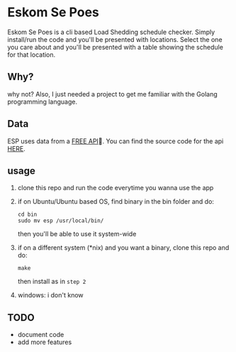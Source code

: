 # Eskom Se Poes


Eskom Se Poes is a cli based Load Shedding schedule checker.
Simply install/run the code and you'll be presented with locations. Select the one you care about and you'll be presented with a table showing the schedule for that location.

## Why?
why not?
Also, I just needed a project to get me familiar with the Golang programming language.


## Data
ESP uses data from a [FREE API](https://eskom-calendar-api.shuttleapp.rs/)🐐. You can find the source code for the api [HERE](https://github.com/beyarkay/eskom-calendar-api).

## usage
1. clone this repo and run the code everytime you wanna use the app

2. if on Ubuntu/Ubuntu based OS, find binary in the bin folder and do:
    ```
    cd bin
    sudo mv esp /usr/local/bin/ 
    ```
   then you'll be able to use it system-wide


3. if on a different system (*nix) and you want a binary, clone this repo and do:
    ```
    make
    ```
   then install as in `step 2`


4. windows: i don't know

## TODO
- document code
- add more features
